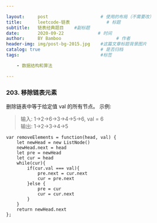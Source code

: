 ```yaml
---

layout:     post                    # 使用的布局（不需要改）
title:      leetcode-链表              # 标题 
subtitle:   链表经典题目    #副标题
date:       2020-09-22             # 时间
author:     BY Bamboo                     # 作者
header-img: img/post-bg-2015.jpg    #这篇文章标题背景图片
catalog: true                       # 是否归档
tags:                               #标签

    - 数据结构和算法

---
```


### 203. 移除链表元素
删除链表中等于给定值 val 的所有节点。
示例:
>输入: 1->2->6->3->4->5->6, val = 6  
>输出: 1->2->3->4->5

```
var removeElements = function(head, val) {
    let newHead = new ListNode()
    newHead.next = head
    let pre = newHead
    let cur = head
    while(cur){
        if(cur.val === val){
            pre.next = cur.next
            cur = pre.next
        }else {
            pre = cur
            cur = cur.next
        }
    }
    return newHead.next
};
```



